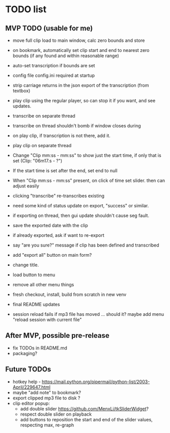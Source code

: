 # TODO list


## MVP TODO (usable for me)

* move full clip load to main window, calc zero bounds and store
* on bookmark, automatically set clip start and end to nearest zero bounds (if any found and within reasonable range)
* auto-set transcription if bounds are set

* config file config.ini required at startup
* strip carriage returns in the json export of the transcription (from textbox)
* play clip using the regular player, so can stop it if you want, and see updates.
* transcribe on separate thread
* transcribe on thread shouldn't bomb if window closes during
* on play clip, if transcription is not there, add it.
* play clip on separate thread
* Change "Clip mm:ss - mm:ss" to show just the start time, if only that is set (Clip: "06m17.s - ?")
* If the start time is set after the end, set end to null
* When "Clip mm:ss - mm:ss" present, on click of time set slider.  then can adjust easily
* clicking "transcribe" re-transcribes existing
* need some kind of status update on export, "success" or similar.
* if exporting on thread, then gui update shouldn't cause seg fault.
* save the exported date with the clip
* if already exported, ask if want to re-export
* say "are you sure?" message if clip has been defined and transcribed
* add "export all" button on main form?
* change title.
* load button to menu
* remove all other menu things
* fresh checkout, install, build from scratch in new venv
* final README updates

* session reload fails if mp3 file has moved ... should it? maybe add menu "reload session with current file"

## After MVP, possible pre-release

* fix TODOs in README.md
* packaging?


## Future TODOs

* hotkey help - https://mail.python.org/pipermail/python-list/2003-April/229647.html
* maybe "add note" to bookmark?
* export clipped mp3 file to disk ?
* clip editor popup:
  * add double slider https://github.com/MenxLi/tkSliderWidget?
  * respect double slider on playback
  * add buttons to reposition the start and end of the slider values, respecting max, re-graph

